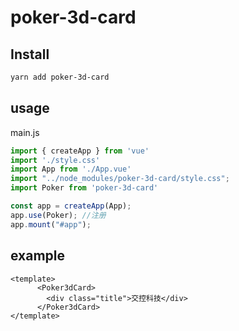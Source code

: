 # poker-3d-card

## Install

```bash
yarn add poker-3d-card
```

## usage

main.js

```js
import { createApp } from 'vue'
import './style.css'
import App from './App.vue'
import "../node_modules/poker-3d-card/style.css"; 
import Poker from 'poker-3d-card'

const app = createApp(App);
app.use(Poker); //注册
app.mount("#app");
```

## example

```vue
<template>
      <Poker3dCard>
        <div class="title">交控科技</div>
      </Poker3dCard>
</template>
```